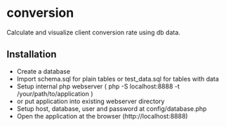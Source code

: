 # conversion
Calculate and visualize client conversion rate using db data.

## Installation
* Create a database
* Import schema.sql for plain tables or test_data.sql for tables with data
* Setup internal php webserver
( php -S localhost:8888 -t /your/path/to/application )
* or put application into existing webserver directory
* Setup host, database, user and password at config/database.php
* Open the application at the browser (http://localhost:8888)
